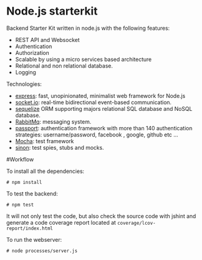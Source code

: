 Node.js starterkit
==================

Backend Starter Kit written in node.js with the following features:

* REST API and Websocket
* Authentication 
* Authorization
* Scalable by using a micro services based architecture
* Relational and non relational database.
* Logging

Technologies:

* [express](http://expressjs.com/): fast, unopinionated, minimalist web framework for Node.js
* [socket.io](http://socket.io/): real-time bidirectional event-based communication.
* [sequelize](http://docs.sequelizejs.com/en/latest/) ORM supporting majors relational SQL database and NoSQL database.
* [RabbitMq](https://www.rabbitmq.com/): messaging system.
* [passport](http://passportjs.org/): authentication framework with more than 140 authentication strategies: username/password, facebook , google, github etc ...
* [Mocha](http://mochajs.org/): test framework
* [sinon](http://sinonjs.org/): test spies, stubs and mocks.


#Workflow


To install all the dependencies:

    # npm install


To test the backend:

    # npm test 

It will not only test the code, but also check the source code with jshint and generate a code coverage report located at `coverage/lcov-report/index.html`


To run the webserver:

    # node processes/server.js
